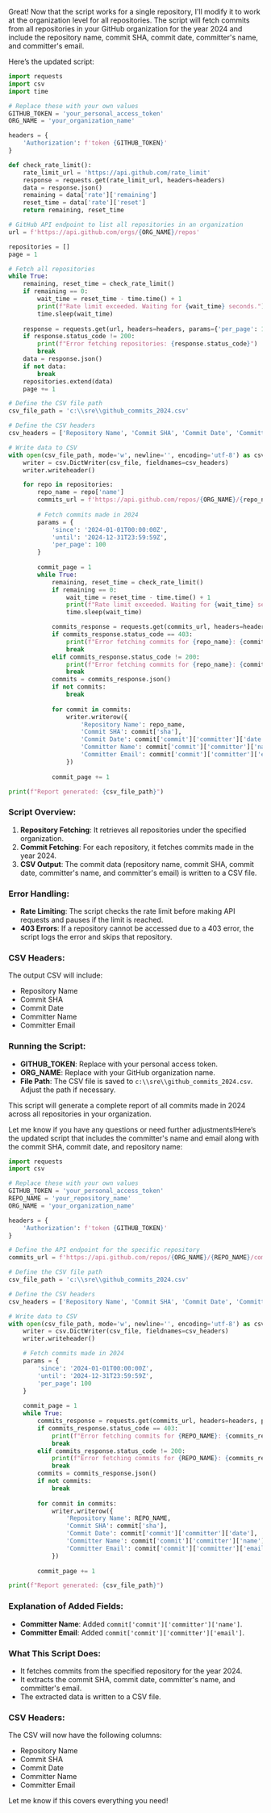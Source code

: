 Great! Now that the script works for a single repository, I'll modify it to work at the organization level for all repositories. The script will fetch commits from all repositories in your GitHub organization for the year 2024 and include the repository name, commit SHA, commit date, committer's name, and committer's email.

Here’s the updated script:

```python
import requests
import csv
import time

# Replace these with your own values
GITHUB_TOKEN = 'your_personal_access_token'
ORG_NAME = 'your_organization_name'

headers = {
    'Authorization': f'token {GITHUB_TOKEN}'
}

def check_rate_limit():
    rate_limit_url = 'https://api.github.com/rate_limit'
    response = requests.get(rate_limit_url, headers=headers)
    data = response.json()
    remaining = data['rate']['remaining']
    reset_time = data['rate']['reset']
    return remaining, reset_time

# GitHub API endpoint to list all repositories in an organization
url = f'https://api.github.com/orgs/{ORG_NAME}/repos'

repositories = []
page = 1

# Fetch all repositories
while True:
    remaining, reset_time = check_rate_limit()
    if remaining == 0:
        wait_time = reset_time - time.time() + 1
        print(f"Rate limit exceeded. Waiting for {wait_time} seconds.")
        time.sleep(wait_time)
        
    response = requests.get(url, headers=headers, params={'per_page': 100, 'page': page})
    if response.status_code != 200:
        print(f"Error fetching repositories: {response.status_code}")
        break
    data = response.json()
    if not data:
        break
    repositories.extend(data)
    page += 1

# Define the CSV file path
csv_file_path = 'c:\\sre\\github_commits_2024.csv'

# Define the CSV headers
csv_headers = ['Repository Name', 'Commit SHA', 'Commit Date', 'Committer Name', 'Committer Email']

# Write data to CSV
with open(csv_file_path, mode='w', newline='', encoding='utf-8') as csv_file:
    writer = csv.DictWriter(csv_file, fieldnames=csv_headers)
    writer.writeheader()

    for repo in repositories:
        repo_name = repo['name']
        commits_url = f'https://api.github.com/repos/{ORG_NAME}/{repo_name}/commits'
        
        # Fetch commits made in 2024
        params = {
            'since': '2024-01-01T00:00:00Z',
            'until': '2024-12-31T23:59:59Z',
            'per_page': 100
        }
        
        commit_page = 1
        while True:
            remaining, reset_time = check_rate_limit()
            if remaining == 0:
                wait_time = reset_time - time.time() + 1
                print(f"Rate limit exceeded. Waiting for {wait_time} seconds.")
                time.sleep(wait_time)

            commits_response = requests.get(commits_url, headers=headers, params={**params, 'page': commit_page})
            if commits_response.status_code == 403:
                print(f"Error fetching commits for {repo_name}: {commits_response.status_code}. Skipping repository.")
                break
            elif commits_response.status_code != 200:
                print(f"Error fetching commits for {repo_name}: {commits_response.status_code}")
                break
            commits = commits_response.json()
            if not commits:
                break
            
            for commit in commits:
                writer.writerow({
                    'Repository Name': repo_name,
                    'Commit SHA': commit['sha'],
                    'Commit Date': commit['commit']['committer']['date'],
                    'Committer Name': commit['commit']['committer']['name'],
                    'Committer Email': commit['commit']['committer']['email']
                })
            
            commit_page += 1

print(f"Report generated: {csv_file_path}")
```

### Script Overview:
1. **Repository Fetching**: It retrieves all repositories under the specified organization.
2. **Commit Fetching**: For each repository, it fetches commits made in the year 2024.
3. **CSV Output**: The commit data (repository name, commit SHA, commit date, committer's name, and committer's email) is written to a CSV file.

### Error Handling:
- **Rate Limiting**: The script checks the rate limit before making API requests and pauses if the limit is reached.
- **403 Errors**: If a repository cannot be accessed due to a 403 error, the script logs the error and skips that repository.

### CSV Headers:
The output CSV will include:
- Repository Name
- Commit SHA
- Commit Date
- Committer Name
- Committer Email

### Running the Script:
- **GITHUB_TOKEN**: Replace with your personal access token.
- **ORG_NAME**: Replace with your GitHub organization name.
- **File Path**: The CSV file is saved to `c:\\sre\\github_commits_2024.csv`. Adjust the path if necessary.

This script will generate a complete report of all commits made in 2024 across all repositories in your organization.

Let me know if you have any questions or need further adjustments!Here’s the updated script that includes the committer's name and email along with the commit SHA, commit date, and repository name:

```python
import requests
import csv

# Replace these with your own values
GITHUB_TOKEN = 'your_personal_access_token'
REPO_NAME = 'your_repository_name'
ORG_NAME = 'your_organization_name'

headers = {
    'Authorization': f'token {GITHUB_TOKEN}'
}

# Define the API endpoint for the specific repository
commits_url = f'https://api.github.com/repos/{ORG_NAME}/{REPO_NAME}/commits'

# Define the CSV file path
csv_file_path = 'c:\\sre\\github_commits_2024.csv'

# Define the CSV headers
csv_headers = ['Repository Name', 'Commit SHA', 'Commit Date', 'Committer Name', 'Committer Email']

# Write data to CSV
with open(csv_file_path, mode='w', newline='', encoding='utf-8') as csv_file:
    writer = csv.DictWriter(csv_file, fieldnames=csv_headers)
    writer.writeheader()

    # Fetch commits made in 2024
    params = {
        'since': '2024-01-01T00:00:00Z',
        'until': '2024-12-31T23:59:59Z',
        'per_page': 100
    }
    
    commit_page = 1
    while True:
        commits_response = requests.get(commits_url, headers=headers, params={**params, 'page': commit_page})
        if commits_response.status_code == 403:
            print(f"Error fetching commits for {REPO_NAME}: {commits_response.status_code}.")
            break
        elif commits_response.status_code != 200:
            print(f"Error fetching commits for {REPO_NAME}: {commits_response.status_code}")
            break
        commits = commits_response.json()
        if not commits:
            break
        
        for commit in commits:
            writer.writerow({
                'Repository Name': REPO_NAME,
                'Commit SHA': commit['sha'],
                'Commit Date': commit['commit']['committer']['date'],
                'Committer Name': commit['commit']['committer']['name'],
                'Committer Email': commit['commit']['committer']['email']
            })
        
        commit_page += 1

print(f"Report generated: {csv_file_path}")
```

### Explanation of Added Fields:
- **Committer Name**: Added `commit['commit']['committer']['name']`.
- **Committer Email**: Added `commit['commit']['committer']['email']`.

### What This Script Does:
- It fetches commits from the specified repository for the year 2024.
- It extracts the commit SHA, commit date, committer's name, and committer's email.
- The extracted data is written to a CSV file.

### CSV Headers:
The CSV will now have the following columns:
- Repository Name
- Commit SHA
- Commit Date
- Committer Name
- Committer Email

Let me know if this covers everything you need!

